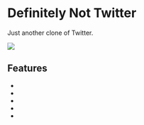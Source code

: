 # Definitely Not Twitter

Just another clone of Twitter.

![](https://img.shields.io/badge/CREATED_BY-DREW_WORDEN-black)

## Features
-
-
-
-
-